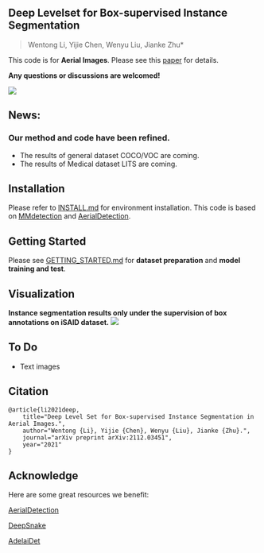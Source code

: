 ## Deep Levelset for Box-supervised Instance Segmentation
> Wentong Li, Yijie Chen, Wenyu Liu, Jianke Zhu*

This code is for **Aerial Images**. Please see this [paper](https://arxiv.org/pdf/2112.03451.pdf) for details.

**Any questions or discussions are welcomed!** 

![](https://github.com/LiWentomng/boxlevelset/blob/main/docs/overallnetwork.png)

## News:
### Our method and code have been refined.
  * The results of general dataset COCO/VOC are coming.
  * The results of Medical dataset LITS are coming.

## Installation
Please refer to [INSTALL.md](https://github.com/LiWentomng/boxlevelset/blob/main/INSTALL.md) for environment installation. This code is based on [MMdetection](https://github.com/open-mmlab/mmdetection) and [AerialDetection](https://github.com/dingjiansw101/AerialDetection). 


## Getting Started
Please see [GETTING_STARTED.md](https://github.com/LiWentomng/boxlevelset/blob/main/GETTING_STARTED.md) for **dataset preparation** and **model training and test**. 

## Visualization
**Instance segmentation results only under the supervision of box annotations on iSAID dataset.**
![](https://github.com/LiWentomng/boxlevelset/blob/main/docs/visual_results.png)

## To Do
* Text images


## Citation 

```shell
@article{li2021deep,
	title="Deep Level Set for Box-supervised Instance Segmentation in Aerial Images.",
	author="Wentong {Li}, Yijie {Chen}, Wenyu {Liu}, Jianke {Zhu}.",
	journal="arXiv preprint arXiv:2112.03451",
	year="2021"
}

```


## Acknowledge
Here are some great resources we benefit:

[AerialDetection](https://github.com/dingjiansw101/AerialDetection)

[DeepSnake](https://github.com/zju3dv/snake)

[AdelaiDet](https://github.com/aim-uofa/AdelaiDet)


